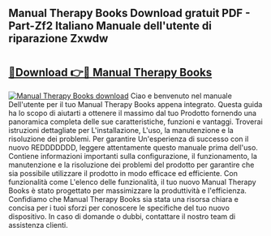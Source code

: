 ## Manual Therapy Books Download gratuit PDF - Part-Zf2 Italiano Manuale dell'utente di riparazione Zxwdw

# <h2><a href="http://dff8f3.blite.top/?on=Manual+Therapy+Books">🔗Download 👉🔴 Manual Therapy Books</a></h2>

[![Manual Therapy Books download](https://i.imgur.com/lujVjoI.png)](http://dff8f3.blite.top/?on=Manual+Therapy+Books)
Ciao e benvenuto nel manuale Dell'utente per il tuo Manual Therapy Books appena integrato. Questa guida ha lo scopo di aiutarti a ottenere il massimo dal tuo Prodotto fornendo una panoramica completa delle sue caratteristiche, funzioni e vantaggi. Troverai istruzioni dettagliate per L'installazione, L'uso, la manutenzione e la risoluzione dei problemi. Per garantire Un'esperienza di successo con il nuovo REDDDDDDD, leggere attentamente questo manuale prima dell'uso. Contiene informazioni importanti sulla configurazione, il funzionamento, la manutenzione e la risoluzione dei problemi del prodotto per garantire che sia possibile utilizzare il prodotto in modo efficace ed efficiente. Con funzionalità come L'elenco delle funzionalità, il tuo nuovo Manual Therapy Books è stato progettato per massimizzare la produttività e l'efficienza. Confidiamo che Manual Therapy Books sia stata una risorsa chiara e concisa per i tuoi sforzi per conoscere le specifiche del tuo nuovo dispositivo. In caso di domande o dubbi, contattare il nostro team di assistenza clienti.
